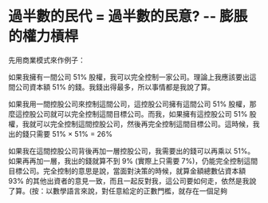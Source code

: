 # 過半數的民代 = 過半數的民意? -- 膨脹的權力槓桿

先用商業模式來作例子：

如果我擁有一間公司 51% 股權，我可以完全控制一家公司。理論上我應該要出這間公司資本額 51% 的錢。我錢出得最多，所以事情都是我說了算。

如果我用一間控股公司來控制這間公司，這控股公司擁有這間公司 51% 股權，那麼這控股公司就可以完全控制這間目標公司。而我，如果擁有這控股公司 51% 股權，我就可以完全控制這間控股公司，然後再完全控制這間目標公司。這時候，我出的錢只需要 51% × 51% = 26%

如果我在這間控股公司背後再加一層控股公司，我需要出的錢可以再乘以 51%。如果再再加一層，我出的錢就算不到 9% (實際上只需要 7%)，仍能完全控制這間目標公司。完全控制的意思是說，當面對決策的時候，就算金額總數佔資本額 93% 的其他出資者的意見一致，而且一起反對我，這公司要如何走，依然是我說了算。(按：以數學語言來說，對任意給定的正數門檻，就存在一個足夠